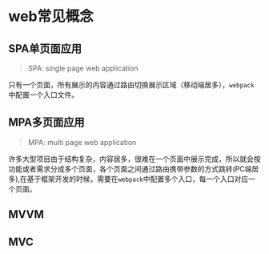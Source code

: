 # web常见概念

## SPA单页面应用

> SPA: single page web application

只有一个页面，所有展示的内容通过路由切换展示区域（移动端居多），`webpack`中配置一个入口文件。

## MPA多页面应用

> MPA: multi page web application

许多大型项目由于结构复杂，内容居多，很难在一个页面中展示完成，所以就会按功能或者需求分成多个页面，各个页面之间通过路由携带参数的方式跳转(PC端居多),在基于框架开发的时候，需要在`webpack`中配置多个入口，每一个入口对应一个页面。

## MVVM

## MVC